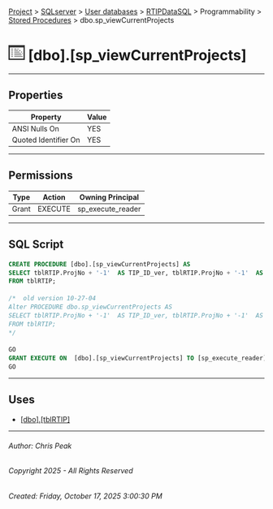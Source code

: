 #### 

[Project](../../../../../index.md) > [SQLserver](../../../../index.md) > [User databases](../../../index.md) > [RTIPDataSQL](../../index.md) > Programmability > [Stored Procedures](Stored_Procedures.md) > dbo.sp_viewCurrentProjects

# ![Stored Procedures](../../../../../Images/StoredProcedure32.png) [dbo].[sp_viewCurrentProjects]

---

## <a name="#properties"></a>Properties

| Property | Value |
|---|---|
| ANSI Nulls On | YES |
| Quoted Identifier On | YES |


---

## <a name="#permissions"></a>Permissions

| Type | Action | Owning Principal |
|---|---|---|
| Grant | EXECUTE | sp_execute_reader |


---

## <a name="#sqlscript"></a>SQL Script

```sql
CREATE PROCEDURE [dbo].[sp_viewCurrentProjects] AS
SELECT tblRTIP.ProjNo + '-1'  AS TIP_ID_ver, tblRTIP.ProjNo + '-1'  AS Proj_ID_ver, tblRTIP.ProjNo AS idProject, tblRTIP.ProjectTitle,  tblRTIP.ProjDesc AS [Project-Desc], tblRTIP.ProjectOther AS Comments, '-' AS idType,'-' AS ProjEvolution, '-' AS yearModeled, tblRTIP.estTotalProjCost AS curFundTotal, '-' AS intRefYear,'-' AS strSponsorProjectID, '-' AS idModifier, tblRTIP.MTP_Status,tblRTIP.MTP_Status as lngStatusCandApp, tblRTIP.ProjectLocation AS strGeoDesc_On, tblRTIP.ProjectFrom AS strGeoDesc_From, tblRTIP.ProjectTo AS strGeoDesc_To, Year([tblRTIP].[DateFullyImplemented]) AS [Comp-Date], tblRTIP.WSDOT_Pin, tblRTIP.[1stYearProg], tblRTIP.Agency AS intSponsorLead, tblRTIP.CountyNo AS intCountyPrimary, tblRTIP.FunctionalClassNo, tblRTIP.ImpTypeNo, tblRTIP.intVersion, tblRTIP.dateModified, tblRTIP.dateMapped, tblRTIP.fMappable, NULL as MTSproject, Null as FASTproject, Null as fFreight
FROM tblRTIP;

/*  old version 10-27-04 
Alter PROCEDURE dbo.sp_viewCurrentProjects AS
SELECT tblRTIP.ProjNo + '-1'  AS TIP_ID_ver, tblRTIP.ProjNo + '-1'  AS Proj_ID_ver, tblRTIP.ProjNo AS idProject, tblRTIP.ProjectTitle,  tblRTIP.ProjDesc AS [Project-Desc], tblRTIP.ProjectLocation AS strGeoDesc_On, tblRTIP.ProjectFrom AS strGeoDesc_From, tblRTIP.ProjectTo AS strGeoDesc_To, Year([tblRTIP].[DateFullyImplemented]) AS [Comp-Date], tblRTIP.WSDOT_Pin, tblRTIP.MTP_Status, tblRTIP.[1stYearProg], tblRTIP.Agency AS intSponsorLead, tblRTIP.CountyNo AS intCountyPrimary, tblRTIP.FunctionalClassNo, tblRTIP.ImpTypeNo, tblRTIP.intVersion, tblRTIP.dateModified, tblRTIP.dateMapped, tblRTIP.fMappable
FROM tblRTIP;
*/

GO
GRANT EXECUTE ON  [dbo].[sp_viewCurrentProjects] TO [sp_execute_reader]
GO

```


---

## <a name="#uses"></a>Uses

* [[dbo].[tblRTIP]](../../Tables/dbo_tblRTIP.md)


---

###### Author:  Chris Peak

###### Copyright 2025 - All Rights Reserved

###### Created: Friday, October 17, 2025 3:00:30 PM

